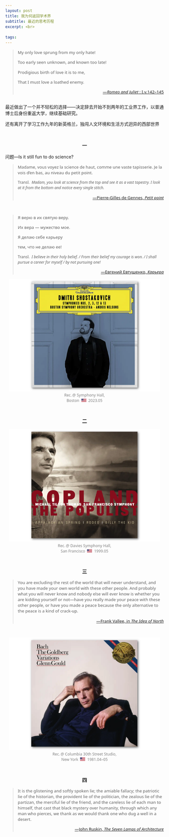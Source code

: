 ```yaml
---
layout: post
title: 我为何返回学术界
subtitle: 最近的思考历程
excerpt: <br>

tags: 
---
```

><p style="margin-bottom: 0.25em; font-size:.95em; font-family: Noto Sans; margin-left: 1em; text-indent:-1em">
>My only love sprung from my only hate! </p>
><p style="margin-bottom: 0.25em; font-size:.95em; font-family: Noto Sans; margin-left: 1em; text-indent:-1em">
>Too early seen unknown, and known too late! </p>
><p style="margin-bottom: 0.25em; font-size:.95em; font-family: Noto Sans; margin-left: 1em; text-indent:-1em">
>Prodigious birth of love it is to me, </p>
><p style="font-size:.95em; font-family: Noto Sans; margin-left: 1em; text-indent:-1em">
>That I must love a loathed enemy. </p>
><p align="right" style="font-size:0.95em; font-family: Noto Sans"> 
>	<a href="https://en.wikisource.org/wiki/Romeo_and_Juliet_(1917)_Yale/Text/Act_I">—<i>Romeo and Juliet</i> : I.v.142–145</a> </p>

<p style="margin-bottom:2em"> </p>

最近做出了一个并不轻松的选择——决定辞去开始不到两年的工业界工作，以普通博士后身份重返大学，继续基础研究。

还有离开了学习工作九年的新英格兰，独闯人文环境和生活方式迥异的西部世界

<br>


<p style="text-align:center; font-size:1.1em"> <b>一</b> </p>


问题—Is it still fun to do science?

> <p style="font-size:.95em; font-family: Noto Sans">
> Madame, vous voyez la science de haut, comme une vaste tapisserie. Je la vois d’en bas, au niveau du petit point.</p> 
>
><p style="font-size:.87em; font-family: Noto Sans"> Transl.&nbsp; <i> Madam, you look at science from the top and see it as a vast tapestry. I look at it from the bottom and notice every single stitch. </i> </p>
><p align="right" style="font-size:0.95em; font-family: Noto Sans"> <a href="https://archive.org/details/petitpoint0000genn/page/7/mode/2up">—Pierre-Gilles de Gennes, <nobr> <i>Petit point</i> </nobr> </a> </p>


<br>


><p style="margin-bottom: 0.0em; font-size:.95em; font-family: Noto Sans">
>Я верю в их святую веру. </p>
><p style="margin-bottom: 0.0em; font-size:.95em; font-family: Noto Sans">
>Их вера — мужество мое. </p>
><p style="margin-bottom: 0.0em; font-size:.95em; font-family: Noto Sans">
>Я делаю себе карьеру </p>
><p style="font-size:.95em; font-family: Noto Sans">
>тем, что не делаю ее!</p>
>
><p style="font-size:.87em; font-family: Noto Sans">Transl.&nbsp; <i>I believe in their holy belief. / From their belief my courage is won. / I shall pursue a career for myself / by not pursuing one! </i> </p>
>
><p align="right" style="font-size:0.95em; font-family: Noto Sans"> <a href="https://www.culture.ru/poems/26258/karera"> —Евгений Евтушенко, <i>Карьера</i> </a> </p>

<p style="text-align:center; color:grey; font-family: Noto Sans; font-size:0.87em">
<a href="https://www.youtube.com/watch?v=calemtvodLw&list=OLAK5uy_kQ1vMccLzLlL2b2OZ4smPEzK-IJUmQVNA&index=15&t=580s"> <img src="/assets/img/albums/nelsons-shostakovich13.png" width="480"> </a> <br>
Rec.<span style="font-size:0.67em">&nbsp;</span>@ 
Symphony Hall, <br>
Boston &nbsp;<img src="/assets/img/flags/us.png" height="10.5" width="16"/>&nbsp; 2023.05 
</p>

<br>


<p style="text-align:center; font-size:1.1em"> <b>二</b> </p>

<p style="text-align:center; color:grey; font-family: Noto Sans; font-size:0.87em">
<a href="https://www.youtube.com/watch?v=XiMI0c41ycM&list=OLAK5uy_n8t9nTdBqatT-J9YEFmowe91wjeksT-Ps&index=2&t=1129s"> <img src="/assets/img/albums/tilson-thomas-copland-appalachian.png" width="480"> </a> <br>
Rec.<span style="font-size:0.67em">&nbsp;</span>@ 
Davies Symphony Hall, <br>
San Francisco &nbsp;<img src="/assets/img/flags/us.png" height="10.5" width="16"/>&nbsp; 1999.05 
</p>

<br>


<p style="text-align:center; font-size:1.1em"> <b>三</b> </p>

> <p style="font-size:.95em; font-family: Noto Sans">
> You are excluding the rest of the world that will never understand, and you have made your own world with these other people. And probably what you will never know and nobody else will ever know is whether you are kidding yourself or not—have you really made your peace with these other people, or have you made a peace because the only alternative to the peace is a kind of crack-up. </p>
><p align="right" style="font-size:0.95em; font-family: Noto Sans"> 
>	<a href="https://youtu.be/Tsux27kMwjc?si=bxwP5gckIj9zBO_5&t=1336">—Frank Vallee, in <nobr> <i>The Idea of North</i> </nobr> </a> </p>

<br>


<p style="text-align:center; font-family: Noto Sans; color:grey; font-size:0.87em">
<a href="https://www.youtube.com/watch?v=E0Ytqf2zXWc&list=OLAK5uy_loP8ByqcmsH-7hLj9q2cXnEcB1Y19gHo4&index=26">
<img src="/assets/img/albums/gould-goldberg81.png" width="480"> </a> <br>
Rec.<span style="font-size:0.67em">&nbsp;</span>@ 
Columbia 30th Street Studio, <br>
New York &nbsp;<img src="/assets/img/flags/us.png" height="10.5" width="16"/>&nbsp; 1981.04–05
</p>



<br>


<p style="text-align:center; font-size:1.1em"> <b>四</b> </p>

> <p style="font-size:.95em; font-family: Noto Sans">
> It is the glistening and softly spoken lie; the amiable fallacy; the patriotic lie of the historian, the provident lie of the politician, the zealous lie of the partizan, the merciful lie of the friend, and the careless lie of each man to himself, that cast that black mystery over humanity, through which any man who pierces, we thank as we would thank one who dug a well in a desert. </p>
><p align="right" style="font-size:0.95em; font-family: Noto Sans"> 
>	<a href="https://archive.org/details/lamps_architect/page/n59/mode/2up">—John Ruskin, <nobr> <i>The Seven Lamps of Architecture</i> </nobr> </a> </p>

<br>








